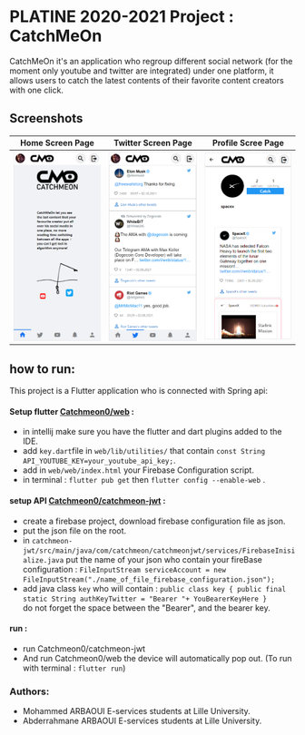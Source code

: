 # PLATINE 2020-2021 Project  : CatchMeOn

 CatchMeOn it's an  application who regroup different social network (for the moment only youtube and twitter are integrated) under one platform,
 it allows  users  to catch the latest contents of their favorite content creators with one click.

## Screenshots

Home Screen Page  | Twitter Screen Page | Profile Scree Page
--- | --- | ---
![home](assets/screenshots/home_screen_darius_mobile.PNG)| ![twitter](assets/screenshots/twitter_screen_darius_mobile.PNG) | ![profil](assets/screenshots/profile_screen_spacex.PNG) 

## how to run:

This project is a Flutter application who is connected with Spring api:

#### Setup flutter  [Catchmeon0/web](https://github.com/Catchmeon0/web)  :
  *  in intellij make sure you have the flutter and dart plugins added to the IDE.
  *  add  `key.dart`file in `web/lib/utilities/` that contain `const String API_YOUTUBE_KEY=your_youtube_api_key;`.
  *  add in  `web/web/index.html`  your  Firebase Configuration  script.
  *  in terminal  : `flutter pub get`  then `flutter config --enable-web` .
#### setup API [Catchmeon0/catchmeon-jwt](https://github.com/Catchmeon0/catchmeon-jwt) :
  * create a firebase project, download firebase configuration file as json.
  * put the json file on the root.
  * in `catchmeon-jwt/src/main/java/com/catchmeon/catchmeonjwt/services/FirebaseInisialize.java` put the name of your json who contain  your fireBase configuration  : `FileInputStream serviceAccount = new FileInputStream("./name_of_file_firebase_configuration.json");`
  * add java class `key` who will contain  :
`public class key {
    public final static String authKeyTwitter = "Bearer "+ YouBearerKeyHere }`  
  do not forget the space between the "Bearer", and the bearer key.
    
#### run : 
* run Catchmeon0/catchmeon-jwt
* And run Catchmeon0/web  the device will automatically pop out. (To run with terminal : `flutter run`)



### Authors:
* Mohammed ARBAOUI E-services students at Lille University.
* Abderrahmane ARBAOUI   E-services students at Lille University.

